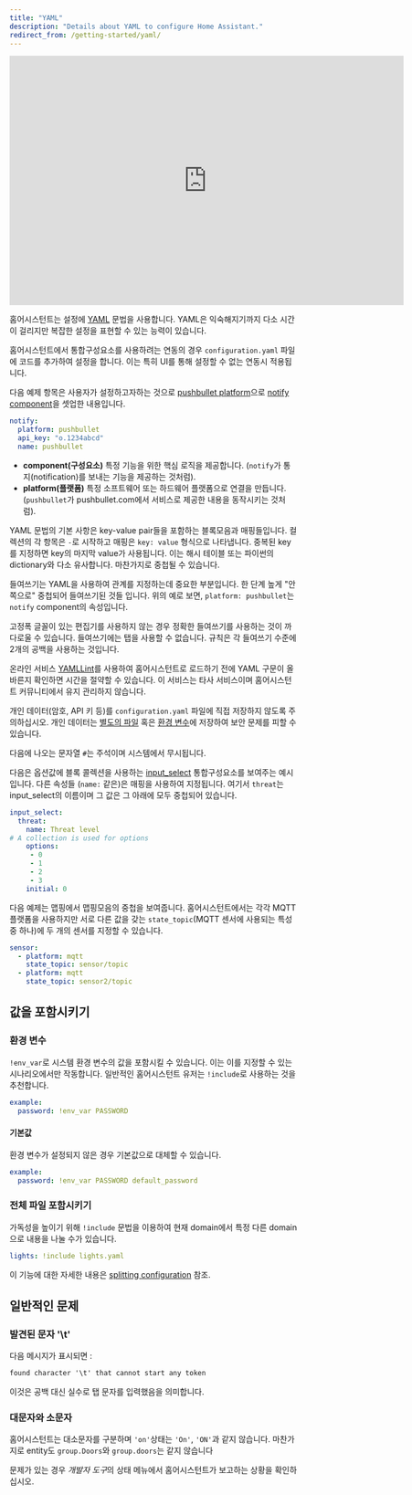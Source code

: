 ```yaml
---
title: "YAML"
description: "Details about YAML to configure Home Assistant."
redirect_from: /getting-started/yaml/
---
```


<iframe width="690" height="437" src="https://www.youtube.com/embed/cdLNKUoMc6c" frameborder="0" allow="accelerometer; autoplay; encrypted-media; gyroscope; picture-in-picture" allowfullscreen></iframe>

홈어시스턴트는 설정에 [YAML](https://yaml.org/) 문법을 사용합니다. YAML은 익숙해지기까지 다소 시간이 걸리지만 복잡한 설정을 표현할 수 있는 능력이 있습니다.

홈어시스턴트에서 통합구성요소를 사용하려는 연동의 경우 `configuration.yaml` 파일에 코드를 추가하여 설정을 합니다. 이는 특히 UI를 통해 설정할 수 없는 연동시 적용됩니다. 

다음 예제 항목은 사용자가 설정하고자하는 것으로 [pushbullet platform](/integrations/pushbullet)으로 [notify component](/integrations/notify)을 셋업한 내용입니다.

```yaml
notify:
  platform: pushbullet
  api_key: "o.1234abcd"
  name: pushbullet
```

- **component(구성요소)** 특정 기능을 위한 핵심 로직을 제공합니다. (`notify`가 통지(notification)를 보내는 기능을 제공하는 것처럼).
- **platform(플랫폼)** 특정 소프트웨어 또는 하드웨어 플랫폼으로 연결을 만듭니다. (`pushbullet`가 pushbullet.com에서 서비스로 제공한 내용을 동작시키는 것처럼).

YAML 문법의 기본 사항은 key-value pair들을 포함하는 블록모음과 매핑들입니다. 컬렉션의 각 항목은 `-`로 시작하고 매핑은 `key: value` 형식으로 나타냅니다. 중복된 key를 지정하면 key의 마지막 value가 사용됩니다. 이는 해시 테이블 또는 파이썬의 dictionary와 다소 유사합니다. 마찬가지로 중첩될 수 있습니다.

들여쓰기는 YAML을 사용하여 관계를 지정하는데 중요한 부분입니다. 한 단계 높게 "안쪽으로" 중첩되어 들여쓰기된 것들 입니다. 위의 예로 보면, `platform: pushbullet`는 `notify` component의 속성입니다. 

고정폭 글꼴이 있는 편집기를 사용하지 않는 경우 정확한 들여쓰기를 사용하는 것이 까다로울 수 있습니다. 들여쓰기에는 탭을 사용할 수 없습니다. 규칙은 각 들여쓰기 수준에 2개의 공백을 사용하는 것입니다.

온라인 서비스 [YAMLLint](http://www.yamllint.com/)를 사용하여 홈어시스턴트로 로드하기 전에 YAML 구문이 올바른지 확인하면 시간을 절약할 수 있습니다. 
이 서비스는 타사 서비스이며 홈어시스턴트 커뮤니티에서 유지 관리하지 않습니다.

<div class='note'>

개인 데이터(암호, API 키 등)를 `configuration.yaml` 파일에 직접 저장하지 않도록 주의하십시오. 개인 데이터는 [별도의 파일](/docs/configuration/secrets/) 혹은  [환경 변수](/docs/configuration/yaml/#using-environment-variables)에 저장하여 보안 문제를 피할 수 있습니다. 
</div>

다음에 나오는 문자열 `#`는 주석이며 시스템에서 무시됩니다.

다음은 옵션값에 블록 콜렉션을 사용하는 [input_select](/integrations/input_select) 통합구성요소를 보여주는 예시입니다. 다른 속성들 (`name:` 같은)은 매핑을 사용하여 지정됩니다. 여기서 `threat`는 input_select의 이름이며 그 값은 그 아래에 모두 중첩되어 있습니다.

```yaml
input_select:
  threat:
    name: Threat level
# A collection is used for options
    options:
     - 0
     - 1
     - 2
     - 3
    initial: 0
```

다음 예제는 맵핑에서 맵핑모음의 중첩을 보여줍니다. 홈어시스턴트에서는 각각 MQTT 플랫폼을 사용하지만 서로 다른 값을 갖는 `state_topic`(MQTT 센서에 사용되는 특성중 하나)에 두 개의 센서를 지정할 수 있습니다.  

```yaml
sensor:
  - platform: mqtt
    state_topic: sensor/topic
  - platform: mqtt
    state_topic: sensor2/topic
```

## 값을 포함시키기

### 환경 변수

`!env_var`로 시스템 환경 변수의 값을 포함시킬 수 있습니다. 이는 이를 지정할 수 있는 시나리오에서만 작동합니다. 일반적인 홈어시스턴트 유저는 `!include`로 사용하는 것을 추천합니다.

```yaml
example:
  password: !env_var PASSWORD
```

#### 기본값

환경 변수가 설정되지 않은 경우 기본값으로 대체할 수 있습니다.

```yaml
example:
  password: !env_var PASSWORD default_password
```

### 전체 파일 포함시키기

가독성을 높이기 위해 `!include` 문법을 이용하여 현재 domain에서 특정 다른 domain으로 내용을 나눌 수가 있습니다. 

```yaml
lights: !include lights.yaml
```

이 기능에 대한 자세한 내용은 [splitting configuration](/docs/configuration/splitting_configuration/) 참조.

## 일반적인 문제

### 발견된 문자 '\t'

다음 메시지가 표시되면 :

```txt
found character '\t' that cannot start any token
```

이것은 공백 대신 실수로 탭 문자를 입력했음을 의미합니다.

### 대문자와 소문자

홈어시스턴트는 대소문자를 구분하며 `'on'`상태는 `'On'`, `'ON'`과 같지 않습니다. 마찬가지로 entity도 `group.Doors`와 `group.doors`는 같지 않습니다

문제가 있는 경우 *개발자 도구*의 상태 메뉴에서 홈어시스턴트가 보고하는 상황을 확인하십시오.